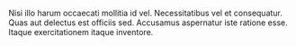Nisi illo harum occaecati mollitia id vel.
Necessitatibus vel et consequatur.
Quas aut delectus est officiis sed.
Accusamus aspernatur iste ratione esse.
Itaque exercitationem itaque inventore.